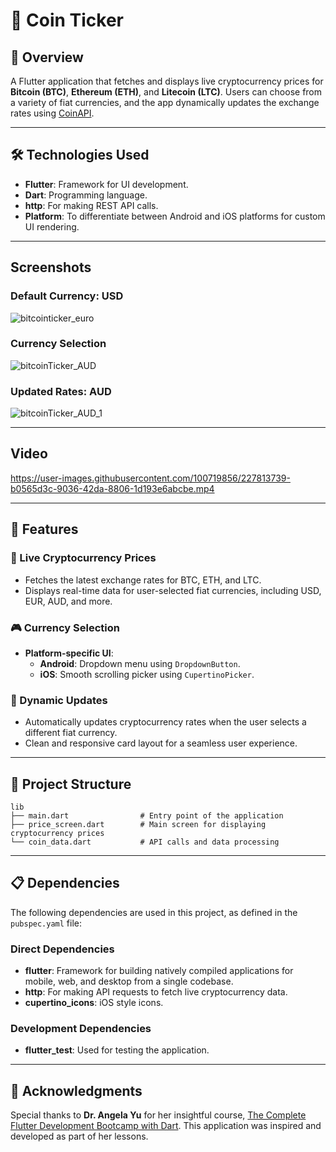 # 🤑 Coin Ticker

## 🌟 Overview
A Flutter application that fetches and displays live cryptocurrency prices for **Bitcoin (BTC)**, **Ethereum (ETH)**, and **Litecoin (LTC)**. Users can choose from a variety of fiat currencies, and the app dynamically updates the exchange rates using [CoinAPI](https://www.coinapi.io/).

---

## 🛠️ Technologies Used
- **Flutter**: Framework for UI development.
- **Dart**: Programming language.
- **http**: For making REST API calls.
- **Platform**: To differentiate between Android and iOS platforms for custom UI rendering.

---

## Screenshots
### Default Currency: USD

![bitcointicker_euro](https://github.com/user-attachments/assets/e624b961-2c11-4bc7-a98f-bbc813aea87f)

### Currency Selection

![bitcoinTicker_AUD](https://github.com/user-attachments/assets/e12c0321-0c33-487e-a44e-1e69a077c8ba)

### Updated Rates: AUD

![bitcoinTicker_AUD_1](https://github.com/user-attachments/assets/5679a8fb-83dd-4498-bbcd-e07c88a7695d)

---

## Video

https://user-images.githubusercontent.com/100719856/227813739-b0565d3c-9036-42da-8806-1d193e6abcbe.mp4

---

## 🚀 Features

### 🌟 Live Cryptocurrency Prices
- Fetches the latest exchange rates for BTC, ETH, and LTC.
- Displays real-time data for user-selected fiat currencies, including USD, EUR, AUD, and more.

### 🎮 Currency Selection
- **Platform-specific UI**:
  - **Android**: Dropdown menu using `DropdownButton`.
  - **iOS**: Smooth scrolling picker using `CupertinoPicker`.

### 🔄 Dynamic Updates
- Automatically updates cryptocurrency rates when the user selects a different fiat currency.
- Clean and responsive card layout for a seamless user experience.

---

## 📂 Project Structure
```plaintext
lib
├── main.dart                # Entry point of the application
├── price_screen.dart        # Main screen for displaying cryptocurrency prices
└── coin_data.dart           # API calls and data processing
```

---

## 📋 Dependencies
The following dependencies are used in this project, as defined in the `pubspec.yaml` file:

### Direct Dependencies
- **flutter**: Framework for building natively compiled applications for mobile, web, and desktop from a single codebase.
- **http**: For making API requests to fetch live cryptocurrency data.
- **cupertino_icons**: iOS style icons.

### Development Dependencies
- **flutter_test**: Used for testing the application.

---

## 🙏 Acknowledgments
Special thanks to **Dr. Angela Yu** for her insightful course, [The Complete Flutter Development Bootcamp with Dart](https://www.udemy.com/course/flutter-bootcamp-with-dart/). This application was inspired and developed as part of her lessons.
